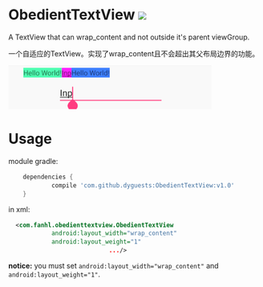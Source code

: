 # ObedientTextView [![](https://jitpack.io/v/dyguests/ObedientTextView.svg)](https://jitpack.io/#dyguests/ObedientTextView)

A TextView that can wrap_content and not outside it's parent viewGroup.

一个自适应的TextView。实现了wrap_content且不会超出其父布局边界的功能。

![gsample](/graphics/cap.gif)

# Usage

module gradle:

```groovy
	dependencies {
	        compile 'com.github.dyguests:ObedientTextView:v1.0'
	}
```

in xml:

```xml
  <com.fanhl.obedienttextview.ObedientTextView
            android:layout_width="wrap_content"
            android:layout_weight="1"
                            .../>
```

**notice:** you must set `android:layout_width="wrap_content"` and `android:layout_weight="1"`.
